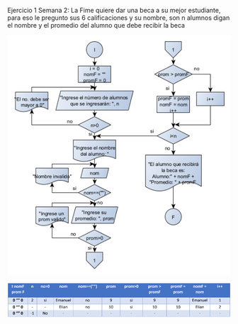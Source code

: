 Ejercicio 1 Semana 2:
La Fime quiere dar una beca a su mejor estudiante, para eso le pregunto sus 6 calificaciones y su nombre, son n alumnos digan el nombre y el promedio del alumno que debe recibir la beca

![](img/Dia%202-1.png)

![](img/sdf.png)